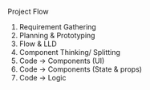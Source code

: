 Project Flow

1. Requirement Gathering
2. Planning & Prototyping
3. Flow & LLD
4. Component Thinking/ Splitting
5. Code -> Components (UI)
6. Code -> Components (State & props)
7. Code -> Logic